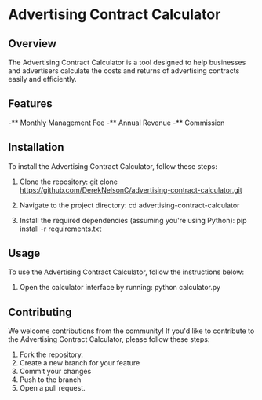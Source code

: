 # Advertising Contract Calculator

## Overview

The Advertising Contract Calculator is a tool designed to help businesses and advertisers calculate the costs and returns of advertising contracts easily and efficiently. 
## Features

-** Monthly Management Fee
-** Annual Revenue
-** Commission

## Installation

To install the Advertising Contract Calculator, follow these steps:

1. Clone the repository:
   git clone https://github.com/DerekNelsonC/advertising-contract-calculator.git

2. Navigate to the project directory:
   cd advertising-contract-calculator

3. Install the required dependencies (assuming you're using Python):
   pip install -r requirements.txt

## Usage

To use the Advertising Contract Calculator, follow the instructions below:

1. Open the calculator interface by running:
   python calculator.py
   
## Contributing

We welcome contributions from the community! If you'd like to contribute to the Advertising Contract Calculator, please follow these steps:

1. Fork the repository.
2. Create a new branch for your feature 
3. Commit your changes 
4. Push to the branch 
5. Open a pull request.


